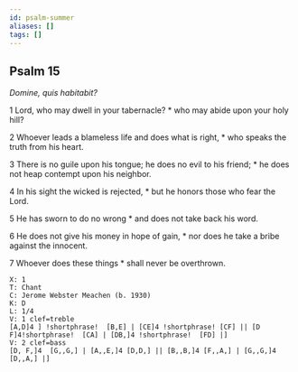 ```yaml
---
id: psalm-summer
aliases: []
tags: []
---
```

## Psalm 15
*Domine, quis habitabit?*

1 Lord, who may dwell in your tabernacle? *
who may abide upon your holy hill?

2 Whoever leads a blameless life and does what is right, *
who speaks the truth from his heart.

3 There is no guile upon his tongue;
he does no evil to his friend; *
he does not heap contempt upon his neighbor.

4 In his sight the wicked is rejected, *
but he honors those who fear the Lord.

5 He has sworn to do no wrong *
and does not take back his word.

6 He does not give his money in hope of gain, *
nor does he take a bribe against the innocent.

7 Whoever does these things *
shall never be overthrown.
```music-abc
X: 1
T: Chant
C: Jerome Webster Meachen (b. 1930)
K: D
L: 1/4
V: 1 clef=treble
[A,D]4 ] !shortphrase!  [B,E] | [CE]4 !shortphrase! [CF] || [D F]4!shortphrase!  [CA] | [DB,]4 !shortphrase!  [FD] |]
V: 2 clef=bass
[D, F,]4  [G,,G,] | [A,,E,]4 [D,D,] || [B,,B,]4 [F,,A,] | [G,,G,]4 [D,,A,] |]
```




